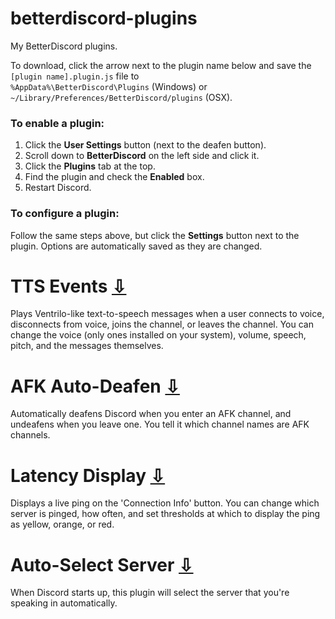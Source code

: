 # betterdiscord-plugins
My BetterDiscord plugins.

To download, click the arrow next to the plugin name below and save the `[plugin name].plugin.js` file to  
`%AppData%\BetterDiscord\Plugins` (Windows) or  
`~/Library/Preferences/BetterDiscord/plugins` (OSX).

### To enable a plugin:
1. Click the **User Settings** button (next to the deafen button).
2. Scroll down to **BetterDiscord** on the left side and click it.
3. Click the **Plugins** tab at the top.
4. Find the plugin and check the **Enabled** box.
5. Restart Discord.

### To configure a plugin:
Follow the same steps above, but click the **Settings** button next to the plugin. Options are automatically saved as they are changed.

# TTS Events [&#8681;](tts-events.plugin.js)
Plays Ventrilo-like text-to-speech messages when a user connects to voice, disconnects from voice, joins the channel, or leaves the channel. You can change the voice (only ones installed on your system), volume, speech, pitch, and the messages themselves.

# AFK Auto-Deafen [&#8681;](afk-deafen.plugin.js)
Automatically deafens Discord when you enter an AFK channel, and undeafens when you leave one. You tell it which channel names are AFK channels.

# Latency Display [&#8681;](latency.plugin.js)
Displays a live ping on the 'Connection Info' button. You can change which server is pinged, how often, and set thresholds at which to display the ping as yellow, orange, or red.

# Auto-Select Server [&#8681;](auto-select-server.plugin.js)
When Discord starts up, this plugin will select the server that you're speaking in automatically.